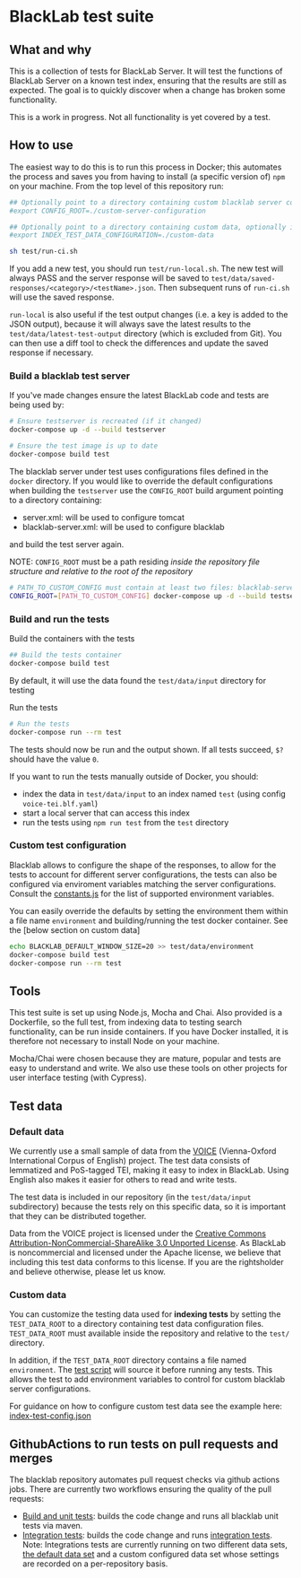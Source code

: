# BlackLab test suite

## What and why

This is a collection of tests for BlackLab Server. It will test the functions of BlackLab Server on a known test index, ensuring that the results are still as expected. The goal is to quickly discover when a change has broken some functionality.

This is a work in progress. Not all functionality is yet covered by a test.


## How to use

The easiest way to do this is to run this process in Docker; this automates the process and saves you from having to install (a specific version of) `npm` on your machine. From the top level of this repository run:

```bash
## Optionally point to a directory containing custom blacklab server configurations
#export CONFIG_ROOT=./custom-server-configuration

## Optionally point to a directory containing custom data, optionally including a custom environment for testing
#export INDEX_TEST_DATA_CONFIGURATION=./custom-data

sh test/run-ci.sh
```

If you add a new test, you should run `test/run-local.sh`. The new test will always PASS and the server response will be saved to `test/data/saved-responses/<category>/<testName>.json`. Then subsequent runs of `run-ci.sh` will use the saved response.

`run-local` is also useful if the test output changes (i.e. a key is added to the JSON output), because it will always save the latest results to the `test/data/latest-test-output` directory (which is excluded from Git). You can then use a diff tool to check the differences and update the saved response if necessary.

### Build a blacklab test server
If you've made changes ensure the latest BlackLab code and tests are being used by:

```bash
# Ensure testserver is recreated (if it changed)
docker-compose up -d --build testserver

# Ensure the test image is up to date
docker-compose build test
```

The blacklab server under test uses configurations files defined in the `docker` directory. If you would like to override the 
default configurations when building the `testserver` use the `CONFIG_ROOT` build argument pointing to
a directory containing:
- server.xml: will be used to configure tomcat
- blacklab-server.xml: will be used to configure blacklab

and build the test server again.

NOTE: `CONFIG_ROOT` must be a path residing *inside the repository file structure and relative to the root of the repository*

```bash
# PATH_TO_CUSTOM_CONFIG must contain at least two files: blacklab-server.xml and server.xml
CONFIG_ROOT=[PATH_TO_CUSTOM_CONFIG] docker-compose up -d --build testserver
```

### Build and run the tests
Build the containers with the tests
```bash
## Build the tests container
docker-compose build test
```
By default, it will use the data found the `test/data/input` directory for testing

Run the tests
```bash
# Run the tests
docker-compose run --rm test
```

The tests should now be run and the output shown. If all tests succeed, `$?` should have the value `0`.

If you want to run the tests manually outside of Docker, you should:

- index the data in `test/data/input` to an index named `test` (using config `voice-tei.blf.yaml`)
- start a local server that can access this index
- run the tests using `npm run test` from the `test` directory

### Custom test configuration
Blacklab allows to configure the shape of the responses, to allow for the tests to account for different 
server configurations, the tests can also be configured via enviroment variables matching the server
configurations. Consult the [constants.js](test/constants.js) for the list of supported environment variables.

You can easily override the defaults by setting the environment them within a file name `environment` and building/running
the test docker container. See the [below section on custom data]

```bash
echo BLACKLAB_DEFAULT_WINDOW_SIZE=20 >> test/data/environment
docker-compose build test
docker-compose run --rm test
```

## Tools

This test suite is set up using Node.js, Mocha and Chai. Also provided is a Dockerfile, so the full test, from indexing data to testing search functionality, can be run inside containers. If you have Docker installed, it is therefore not necessary to install Node on your machine.

Mocha/Chai were chosen because they are mature, popular and tests are easy to understand and write. We also use these tools on other projects for user interface testing (with Cypress).


## Test data

### Default data
We currently use a small sample of data from the [VOICE](https://www.univie.ac.at/voice/) (Vienna-Oxford International Corpus of English) project. The test data consists of lemmatized and PoS-tagged TEI, making it easy to index in BlackLab. Using English also makes it easier for others to read and write tests.

The test data is included in our repository (in the `test/data/input` subdirectory) because the tests rely on this specific data, so it is important that they can be distributed together.

Data from the VOICE project is licensed under the [Creative Commons Attribution-NonCommercial-ShareAlike 3.0 Unported License](http://creativecommons.org/licenses/by-nc-sa/3.0/). As BlackLab is noncommercial and licensed under the Apache license, we believe that including this test data conforms to this license. If you are the rightsholder and believe otherwise, please let us know.

### Custom data

You can customize the testing data used for **indexing tests** by setting the `TEST_DATA_ROOT` to a directory
containing test data configuration files. `TEST_DATA_ROOT` must available inside the repository and
relative to the `test/` directory.

In addition, if the `TEST_DATA_ROOT` directory contains a file named `environment`. The [test script](perform-test-run.sh)
will source it before running any tests. This allows the test to add environment variables to control for custom blacklab server configurations.

For guidance on how to configure custom test data see the example here: [index-test-config.json](data/index-test-config.json)


## GithubActions to run tests on pull requests and merges

The blacklab repository automates pull request checks via github actions jobs.
There are currently two workflows ensuring the quality of the pull requests:

- [Build and unit tests](../.github/workflows/maven.yml): builds the code change and runs all blacklab unit tests via maven.
- [Integration tests](../.github/workflows/integration-test.yml): builds the code change and runs [integration tests](./test).
  Note: Integrations tests are currently running on two different data sets, [the default data set](./test/data/input) and a 
  custom configured data set whose settings are recorded on a per-repository basis.
